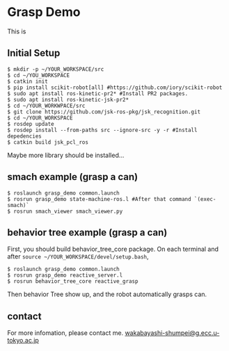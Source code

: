 # Grasp Demo

This is 


## Initial Setup

```
$ mkdir -p ~/YOUR_WORKSPACE/src
$ cd ~/YOU_WORKSPACE
$ catkin init
$ pip install scikit-robot[all] #https://github.com/iory/scikit-robot
$ sudo apt install ros-kinetic-pr2* #Install PR2 packages.
$ sudo apt install ros-kinetic-jsk-pr2*
$ cd ~/YOUR_WORKWPACE/src
$ git clone https://github.com/jsk-ros-pkg/jsk_recognition.git
$ cd ~/YOUR_WORKSPACE
$ rosdep update
$ rosdep install --from-paths src --ignore-src -y -r #Install depedencies
$ catkin build jsk_pcl_ros
```

Maybe more library should be installed...



## smach example (grasp a can)
```
$ roslaunch grasp_demo common.launch
$ rosrun grasp_demo state-machine-ros.l #After that command `(exec-smach)`
$ rosrun smach_viewer smach_viewer.py 
```


 
## behavior tree example (grasp a can)

First, you should build behavior_tree_core package.
On each terminal and after `source ~/YOUR_WORKSPACE/devel/setup.bash`,
```
$ roslaunch grasp_demo common.launch
$ rosrun grasp_demo reactive_server.l
$ rosrun behavior_tree_core reactive_grasp 
```

Then behavior Tree show up, and the robot automatically grasps can.





## contact

For more infomation, please contact me.
wakabayashi-shumpei@g.ecc.u-tokyo.ac.jp
